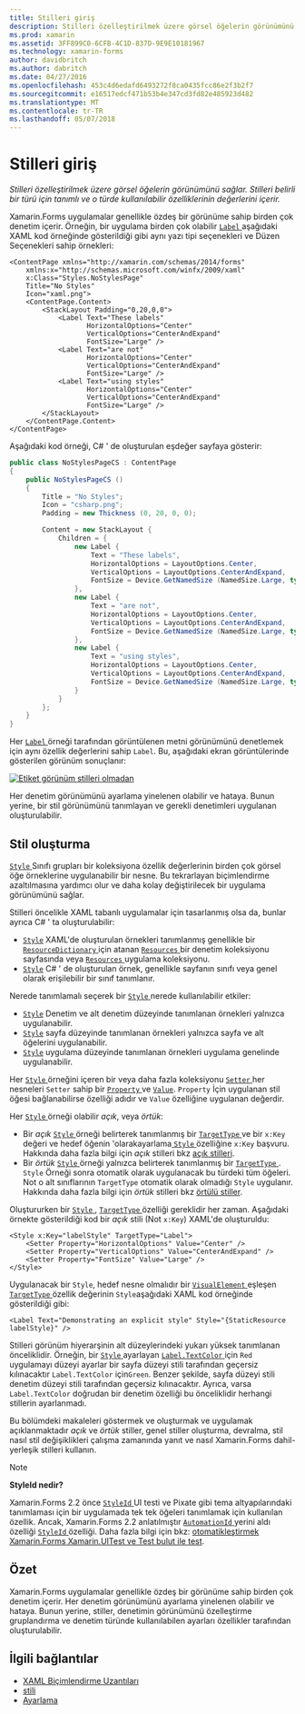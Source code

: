 ```yaml
---
title: Stilleri giriş
description: Stilleri özelleştirilmek üzere görsel öğelerin görünümünü sağlar. Stilleri belirli bir türü için tanımlı ve o türde kullanılabilir özelliklerinin değerlerini içerir.
ms.prod: xamarin
ms.assetid: 3FF899C0-6CFB-4C1D-837D-9E9E10181967
ms.technology: xamarin-forms
author: davidbritch
ms.author: dabritch
ms.date: 04/27/2016
ms.openlocfilehash: 453c4d6edafd6493272f8ca0435fcc86e2f3b2f7
ms.sourcegitcommit: e16517edcf471b53b4e347cd3fd82e485923d482
ms.translationtype: MT
ms.contentlocale: tr-TR
ms.lasthandoff: 05/07/2018
---
```

# <a name="introduction-to-styles"></a>Stilleri giriş

_Stilleri özelleştirilmek üzere görsel öğelerin görünümünü sağlar. Stilleri belirli bir türü için tanımlı ve o türde kullanılabilir özelliklerinin değerlerini içerir._

Xamarin.Forms uygulamalar genellikle özdeş bir görünüme sahip birden çok denetim içerir. Örneğin, bir uygulama birden çok olabilir [ `Label` ](https://developer.xamarin.com/api/type/Xamarin.Forms.Label/) aşağıdaki XAML kod örneğinde gösterildiği gibi aynı yazı tipi seçenekleri ve Düzen Seçenekleri sahip örnekleri:

```xaml
<ContentPage xmlns="http://xamarin.com/schemas/2014/forms"
    xmlns:x="http://schemas.microsoft.com/winfx/2009/xaml"
    x:Class="Styles.NoStylesPage"
    Title="No Styles"
    Icon="xaml.png">
    <ContentPage.Content>
        <StackLayout Padding="0,20,0,0">
            <Label Text="These labels"
                   HorizontalOptions="Center"
                   VerticalOptions="CenterAndExpand"
                   FontSize="Large" />
            <Label Text="are not"
                   HorizontalOptions="Center"
                   VerticalOptions="CenterAndExpand"
                   FontSize="Large" />
            <Label Text="using styles"
                   HorizontalOptions="Center"
                   VerticalOptions="CenterAndExpand"
                   FontSize="Large" />
        </StackLayout>
    </ContentPage.Content>
</ContentPage>
```

Aşağıdaki kod örneği, C# ' de oluşturulan eşdeğer sayfaya gösterir:

```csharp
public class NoStylesPageCS : ContentPage
{
    public NoStylesPageCS ()
    {
        Title = "No Styles";
        Icon = "csharp.png";
        Padding = new Thickness (0, 20, 0, 0);

        Content = new StackLayout {
            Children = {
                new Label {
                    Text = "These labels",
                    HorizontalOptions = LayoutOptions.Center,
                    VerticalOptions = LayoutOptions.CenterAndExpand,
                    FontSize = Device.GetNamedSize (NamedSize.Large, typeof(Label))
                },
                new Label {
                    Text = "are not",
                    HorizontalOptions = LayoutOptions.Center,
                    VerticalOptions = LayoutOptions.CenterAndExpand,
                    FontSize = Device.GetNamedSize (NamedSize.Large, typeof(Label))
                },
                new Label {
                    Text = "using styles",
                    HorizontalOptions = LayoutOptions.Center,
                    VerticalOptions = LayoutOptions.CenterAndExpand,
                    FontSize = Device.GetNamedSize (NamedSize.Large, typeof(Label))
                }
            }
        };
    }
}
```

Her [ `Label` ](https://developer.xamarin.com/api/type/Xamarin.Forms.Label/) örneği tarafından görüntülenen metni görünümünü denetlemek için aynı özellik değerlerini sahip `Label`. Bu, aşağıdaki ekran görüntülerinde gösterilen görünüm sonuçlanır:

[![](introduction-images/no-styles.png "Etiket görünüm stilleri olmadan")](introduction-images/no-styles-large.png#lightbox "etiket görünüm stilleri olmadan")

Her denetim görünümünü ayarlama yinelenen olabilir ve hataya. Bunun yerine, bir stil görünümünü tanımlayan ve gerekli denetimleri uygulanan oluşturulabilir.

## <a name="creating-a-style"></a>Stil oluşturma

[ `Style` ](https://developer.xamarin.com/api/type/Xamarin.Forms.Style/) Sınıfı grupları bir koleksiyona özellik değerlerinin birden çok görsel öğe örneklerine uygulanabilir bir nesne. Bu tekrarlayan biçimlendirme azaltılmasına yardımcı olur ve daha kolay değiştirilecek bir uygulama görünümünü sağlar.

Stilleri öncelikle XAML tabanlı uygulamalar için tasarlanmış olsa da, bunlar ayrıca C# ' ta oluşturulabilir:

- [`Style`](https://developer.xamarin.com/api/type/Xamarin.Forms.Style/) XAML'de oluşturulan örnekleri tanımlanmış genellikle bir [ `ResourceDictionary` ](https://developer.xamarin.com/api/type/Xamarin.Forms.ResourceDictionary/) için atanan [ `Resources` ](https://developer.xamarin.com/api/property/Xamarin.Forms.VisualElement.Resources/) bir denetim koleksiyonu sayfasında veya [ `Resources` ](https://developer.xamarin.com/api/property/Xamarin.Forms.Application.Resources/) uygulama koleksiyonu.
- [`Style`](https://developer.xamarin.com/api/type/Xamarin.Forms.Style/) C# ' de oluşturulan örnek, genellikle sayfanın sınıfı veya genel olarak erişilebilir bir sınıf tanımlanır.

Nerede tanımlamalı seçerek bir [ `Style` ](https://developer.xamarin.com/api/type/Xamarin.Forms.Style/) nerede kullanılabilir etkiler:

- [`Style`](https://developer.xamarin.com/api/type/Xamarin.Forms.Style/) Denetim ve alt denetim düzeyinde tanımlanan örnekleri yalnızca uygulanabilir.
- [`Style`](https://developer.xamarin.com/api/type/Xamarin.Forms.Style/) sayfa düzeyinde tanımlanan örnekleri yalnızca sayfa ve alt öğelerini uygulanabilir.
- [`Style`](https://developer.xamarin.com/api/type/Xamarin.Forms.Style/) uygulama düzeyinde tanımlanan örnekleri uygulama genelinde uygulanabilir.

Her [ `Style` ](https://developer.xamarin.com/api/type/Xamarin.Forms.Style/) örneğini içeren bir veya daha fazla koleksiyonu [ `Setter` ](https://developer.xamarin.com/api/type/Xamarin.Forms.Setter/) her nesneleri `Setter` sahip bir [ `Property` ](https://developer.xamarin.com/api/property/Xamarin.Forms.Setter.Property/) ve [`Value`](https://developer.xamarin.com/api/property/Xamarin.Forms.Setter.Value/). `Property` İçin uygulanan stil öğesi bağlanabilirse özelliği adıdır ve `Value` özelliğine uygulanan değerdir.

Her [ `Style` ](https://developer.xamarin.com/api/type/Xamarin.Forms.Style/) örneği olabilir *açık*, veya *örtük*:

- Bir *açık* [ `Style` ](https://developer.xamarin.com/api/type/Xamarin.Forms.Style/) örneği belirterek tanımlanmış bir [ `TargetType` ](https://developer.xamarin.com/api/property/Xamarin.Forms.Style.TargetType/) ve bir `x:Key` değeri ve hedef öğenin 'olarakayarlama[ `Style` ](https://developer.xamarin.com/api/property/Xamarin.Forms.VisualElement.Style/) özelliğine `x:Key` başvuru. Hakkında daha fazla bilgi için *açık* stilleri bkz [açık stilleri](~/xamarin-forms/user-interface/styles/explicit.md).
- Bir *örtük* [ `Style` ](https://developer.xamarin.com/api/type/Xamarin.Forms.Style/) örneği yalnızca belirterek tanımlanmış bir [ `TargetType` ](https://developer.xamarin.com/api/property/Xamarin.Forms.Style.TargetType/). `Style` Örneği sonra otomatik olarak uygulanacak bu türdeki tüm öğeleri. Not o alt sınıflarının `TargetType` otomatik olarak olmadığı `Style` uygulanır. Hakkında daha fazla bilgi için *örtük* stilleri bkz [örtülü stiller](~/xamarin-forms/user-interface/styles/implicit.md).

Oluştururken bir [ `Style` ](https://developer.xamarin.com/api/type/Xamarin.Forms.Style/), [ `TargetType` ](https://developer.xamarin.com/api/property/Xamarin.Forms.Style.TargetType/) özelliği gereklidir her zaman. Aşağıdaki örnekte gösterildiği kod bir *açık* stili (Not `x:Key`) XAML'de oluşturuldu:

```xaml
<Style x:Key="labelStyle" TargetType="Label">
    <Setter Property="HorizontalOptions" Value="Center" />
    <Setter Property="VerticalOptions" Value="CenterAndExpand" />
    <Setter Property="FontSize" Value="Large" />
</Style>
```

Uygulanacak bir `Style`, hedef nesne olmalıdır bir [ `VisualElement` ](https://developer.xamarin.com/api/type/Xamarin.Forms.VisualElement/) eşleşen [ `TargetType` ](https://developer.xamarin.com/api/property/Xamarin.Forms.Style.TargetType/) özellik değerinin `Style`aşağıdaki XAML kod örneğinde gösterildiği gibi:

```xaml
<Label Text="Demonstrating an explicit style" Style="{StaticResource labelStyle}" />
```

Stilleri görünüm hiyerarşinin alt düzeylerindeki yukarı yüksek tanımlanan önceliklidir. Örneğin, bir [ `Style` ](https://developer.xamarin.com/api/type/Xamarin.Forms.Style/) ayarlayan [ `Label.TextColor` ](https://developer.xamarin.com/api/property/Xamarin.Forms.Label.TextColor/) için `Red` uygulamayı düzeyi ayarlar bir sayfa düzeyi stili tarafından geçersiz kılınacaktır `Label.TextColor` için`Green`. Benzer şekilde, sayfa düzeyi stili denetim düzeyi stili tarafından geçersiz kılınacaktır. Ayrıca, varsa `Label.TextColor` doğrudan bir denetim özelliği bu önceliklidir herhangi stillerin ayarlanmadı.

Bu bölümdeki makaleleri göstermek ve oluşturmak ve uygulamak açıklanmaktadır *açık* ve *örtük* stiller, genel stiller oluşturma, devralma, stil nasıl stil değişiklikleri çalışma zamanında yanıt ve nasıl Xamarin.Forms dahil-yerleşik stilleri kullanın.

> [!NOTE]
> **StyleId nedir?**
>
> Xamarin.Forms 2.2 önce [ `StyleId` ](https://developer.xamarin.com/api/property/Xamarin.Forms.Element.StyleId/) UI testi ve Pixate gibi tema altyapılarındaki tanımlaması için bir uygulamada tek tek öğeleri tanımlamak için kullanılan özellik. Ancak, Xamarin.Forms 2.2 anlatılmıştır [ `AutomationId` ](https://developer.xamarin.com/api/property/Xamarin.Forms.Element.AutomationId/) yerini aldı özelliği [ `StyleId` ](https://developer.xamarin.com/api/property/Xamarin.Forms.Element.StyleId/) özelliği. Daha fazla bilgi için bkz: [otomatikleştirmek Xamarin.Forms Xamarin.UITest ve Test bulut ile test](~/xamarin-forms/deploy-test/uitest-and-test-cloud.md).

## <a name="summary"></a>Özet

Xamarin.Forms uygulamalar genellikle özdeş bir görünüme sahip birden çok denetim içerir. Her denetim görünümünü ayarlama yinelenen olabilir ve hataya. Bunun yerine, stiller, denetimin görünümünü özelleştirme gruplandırma ve denetim türünde kullanılabilen ayarları özellikler tarafından oluşturulabilir.


## <a name="related-links"></a>İlgili bağlantılar

- [XAML Biçimlendirme Uzantıları](~/xamarin-forms/xaml/xaml-basics/xaml-markup-extensions.md)
- [stili](https://developer.xamarin.com/api/type/Xamarin.Forms.Style/)
- [Ayarlama](https://developer.xamarin.com/api/type/Xamarin.Forms.Setter/)
